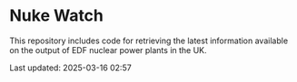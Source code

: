# Nuke Watch

This repository includes code for retrieving the latest information available on the output of EDF nuclear power plants in the UK.

Last updated: 2025-03-16 02:57